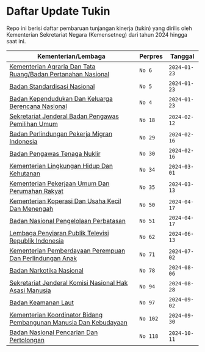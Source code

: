 # Daftar Update Tukin

Repo ini berisi daftar pembaruan tunjangan kinerja (tukin) yang dirilis oleh Kementerian Sekretariat Negara (Kemensetneg) dari tahun 2024 hingga saat ini.

| Kementerian/Lembaga                                                                                           | Perpres | Tanggal      |
| ------------------------------------------------------------------------------------------------------------- | ------- | ------------ |
| [Kementerian Agraria Dan Tata Ruang/Badan Pertanahan Nasional](<File/Salinan Perpres Nomor 6 Tahun 2024.pdf>) | `No 6`  | `2024-01-23` |
| [Badan Standardisasi Nasional](<File/Salinan Perpres Nomor 5 Tahun 2024.pdf>)                                 | `No 5`  | `2024-01-23` |
| [Badan Kependudukan Dan Keluarga Berencana Nasional](<File/Salinan Perpres Nomor 4 Tahun 2024.pdf>)           | `No 4`  | `2024-01-23` |
| [Sekretariat Jenderal Badan Pengawas Pemilihan Umum](<File/Salinan Perpres Nomor 18 Tahun 2024.pdf>)          | `No 18` | `2024-02-12` |
| [Badan Perlindungan Pekerja Migran Indonesia](<File/Salinan Perpres Nomor 29 Tahun 2024.pdf>)                 | `No 29` | `2024-02-16` |
| [Badan Pengawas Tenaga Nuklir](<File/Salinan Perpres Nomor 30 Tahun 2024.pdf>)                                | `No 30` | `2024-02-16` |
| [Kementerian Lingkungan Hidup Dan Kehutanan](<File/Salinan Perpres Nomor 34 Tahun 2024.pdf>)                  | `No 34` | `2024-03-01` |
| [Kementerian Pekerjaan Umum Dan Perumahan Rakyat](<File/Salinan Perpres Nomor 35 Tahun 2024.pdf>)             | `No 35` | `2024-03-13` |
| [Kementerian Koperasi Dan Usaha Kecil Dan Menengah](<File/Salinan Perpres Nomor 50 Tahun 2024.pdf>)           | `No 50` | `2024-04-17` |
| [Badan Nasional Pengelolaan Perbatasan](<File/Salinan Perpres Nomor 51 Tahun 2024.pdf>)                       | `No 51` | `2024-04-17` |
| [Lembaga Penyiaran Publik Televisi Republik Indonesia](<File/Salinan Perpres Nomor 62 Tahun 2024.pdf>)        | `No 62` | `2024-06-13` |
| [Kementerian Pemberdayaan Perempuan Dan Perlindungan Anak](<File/Salinan Perpres Nomor 71 Tahun 2024.pdf>)    | `No 71` | `2024-07-02` |
| [Badan Narkotika Nasional](<File/Salinan Perpres Nomor 78 Tahun 2024.pdf>)                                    | `No 78` | `2024-08-06` |
| [Sekretariat Jenderal Komisi Nasional Hak Asasi Manusia](<File/Salinan Perpres Nomor 94 Tahun 2024.pdf>)      | `No 94` | `2024-08-28` |
| [Badan Keamanan Laut](<File/Salinan Perpres Nomor 97 Tahun 2024.pdf>)                                         | `No 97` | `2024-09-02` |
|[Kementerian Koordinator Bidang Pembangunan Manusia Dan Kebudayaan](<File/Salinan Perpres Nomor 102 Tahun 2024.pdf>) |`No 102` | `2024-09-30` |
|[Badan Nasional Pencarian Dan Pertolongan](<File/Salinan Perpres Nomor 118 Tahun 2024.pdf>) |`No 118` | `2024-10-11` |
